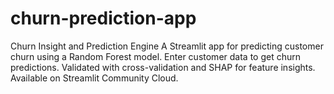 # churn-prediction-app
Churn Insight and Prediction Engine  A Streamlit app for predicting customer churn using a Random Forest model. Enter customer data to get churn predictions. Validated with cross-validation and SHAP for feature insights. Available on Streamlit Community Cloud.
